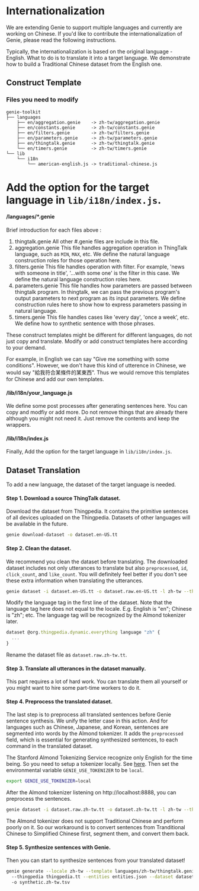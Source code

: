 # Internationalization

We are extending Genie to support multiple languages and currently are working on Chinese. If you'd like to contribute the internationalization of Genie, please read the following instructions.

Typically, the internationalization is based on the original language - English. What to do is to translate it into a target language. We demonstrate how to build a Traditional Chinese dataset from the English one.

## Construct Template

### Files you need to modify
```
genie-toolkit
├── languages
    ├── en/aggregation.genie    -> zh-tw/aggregation.genie
    ├── en/constants.genie      -> zh-tw/constants.genie
    ├── en/filters.genie        -> zh-tw/filters.genie
    ├── en/parameters.genie     -> zh-tw/parameters.genie
    ├── en/thingtalk.genie      -> zh-tw/thingtalk.genie
    └── en/timers.genie         -> zh-tw/timers.genie
└── lib
    └── i18n
        └── american-english.js -> traditional-chinese.js
```

Add the option for the target language in `lib/i18n/index.js`.
=======
#### /languages/*.genie
Brief introduction for each files above : 
1. thingtalk.genie
    All other #.genie files are include in this file.
2. aggregation.genie
    This file handles aggregation operation in ThingTalk language, such as `MIN`, `MAX`, etc. We define the natural language construction roles for those operation here.
3. filters.genie
    This file handles operation with filter. For example, 'news with someone in title', '...with some one' is the filter in this case. We define the natural language construction roles here.
4. parameters.genie
    This file handles how parameters are passed between thingtalk program. In thingtalk, we can pass the previous program's output parameters to next program as its input parameters. We define construction rules here to show how to express parameters passing in natural language.
5. timers.genie
    This file handles cases like 'every day', 'once a week', etc. We define how to synthetic sentence with those phrases.

These construct templates might be different for different languages, do not just copy and translate. Modify or add construct templates here according to your demand. <br />

For example, in English we can say "Give me something with some conditions". However, we don't have this kind of utterence in Chinese, we would say "給我符合某條件的某東西". Thus we would remove this templates for Chinese and add our own templates.

#### /lib/i18n/your_language.js 
We define some post processes after generating sentences here. You can copy and modfiy or add more. Do not remove things that are already there although you might not need it. Just remove the contents and keep the wrappers.

#### /lib/i18n/index.js
Finally, Add the option for the target language in `lib/i18n/index.js`.

## Dataset Translation

To add a new language, the dataset of the target language is needed.

#### Step 1. Download a source ThingTalk dataset.

Download the dataset from Thingpedia. It contains the primitive sentences of all devices uploaded on the Thingpedia. Datasets of other languages will be available in the future.

```bash
genie download-dataset -o dataset.en-US.tt
```

#### Step 2. Clean the dataset.

We recommend you clean the dataset before translating. The downloaded dataset includes not only utterances to translate but also `preprocessed`, `id`, `click_count`, and `like_count`. You will definitely feel better if you don't see these extra information when translating the utterances.

```bash
genie dataset -i dataset.en-US.tt -o dataset.raw.en-US.tt -l zh-tw --thingpedia thingpedia.tt --actions clean
```

Modify the language tag in the first line of the dataset. Note that the language tag here does not equal to the locale. E.g. English is "en"; Chinese is "zh"; etc. The language tag will be recognized by the Almond tokenizer later.

```javascript
dataset @org.thingpedia.dynamic.everything language "zh" {
  ...
}
```

Rename the dataset file as `dataset.raw.zh-tw.tt`.

#### Step 3. Translate all utterances in the dataset manually.

This part requires a lot of hard work. You can translate them all yourself or you might want to hire some part-time workers to do it.

#### Step 4. Preprocess the translated dataset.

The last step is to preprocess all translated sentences before Genie sentence synthesis. We unify the letter case in this action. And for languages such as Chinese, Japanese, and Korean, sentences are segmented into words by the Almond tokenizer. It adds the `preprocessed` field, which is essential for generating synthesized sentences, to each command in the translated dataset.

The Stanford Almond Tokenizing Service recognize only English for the time being. So you need to setup a tokenizer locally. See [here](https://github.com/stanford-oval/genie-toolkit#step-0-optional-setup). Then set the environmental variable `GENIE_USE_TOKENIZER` to be `local`.

```bash
export GENIE_USE_TOKENIZER=local
```

After the Almond tokenizer listening on http://localhost:8888, you can preprocess the sentences.

```bash
genie dataset -i dataset.raw.zh-tw.tt -o dataset.zh-tw.tt -l zh-tw --thingpedia thingpedia.tt --actions preprocess
```

The Almond tokenizer does not support Traditional Chinese and perform poorly on it. So our workaround is to convert sentences from Tranditional Chinese to Simplified Chinese first, segment them, and convert them back.

#### Step 5. Synthesize sentences with Genie.

Then you can start to synthesize sentences from your translated dataset!

```bash
genie generate --locale zh-tw --template languages/zh-tw/thingtalk.genie
  --thingpedia thingpedia.tt --entities entities.json --dataset dataset.zh-tw.tt
  -o synthetic.zh-tw.tsv
```
